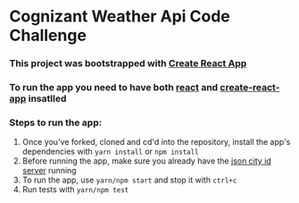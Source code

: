 # Cognizant Weather Api Code Challenge

### This project was bootstrapped with [Create React App](https://github.com/facebookincubator/create-react-app)

### To run the app you need to have both [react](https://github.com/facebook/react) and [create-react-app](https://github.com/facebook/create-react-app) insatlled

### Steps to run the app:
1. Once you've forked, cloned and cd'd into the repository, install the app's dependencies with `yarn install` or `npm install`
2. Before running the app, make sure you already have the [json city id server](https://github.com/jtynerbryan/cognizant-city-server) running
3. To run the app, use `yarn/npm start` and stop it with `ctrl+c`
4. Run tests with `yarn/npm test`
